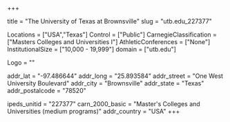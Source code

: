 
+++

title = "The University of Texas at Brownsville"
slug = "utb.edu_227377"

Locations = ["USA","Texas"]
Control = ["Public"]
CarnegieClassification = ["Masters Colleges and Universities I"]
AthleticConferences = ["None"]
InstitutionalSize = ["10,000 - 19,999"]
domain = ["utb.edu"]

Logo = ""

addr_lat = "-97.486644"
addr_long = "25.893584"
addr_street = "One West University Boulevard"
addr_city = "Brownsville"
addr_state = "Texas"
addr_postalcode = "78520"

ipeds_unitid = "227377"
carn_2000_basic = "Master's Colleges and Universities (medium programs)"
addr_country = "USA"
+++
    
